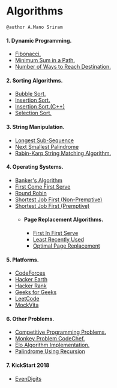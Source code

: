 # Algorithms

```
@author A.Mano Sriram
```

#### 1. Dynamic Programming.

- [Fibonacci.](https://github.com/manosriram/Algorithms/blob/master/Dynamic%20Programming/fibonacci.cpp)
- [Minimum Sum in a Path.](https://github.com/manosriram/Algorithms/blob/master/Dynamic%20Programming/minimumSumPath.cpp)
- [Number of Ways to Reach Destination.](https://github.com/manosriram/Algorithms/blob/master/Dynamic%20Programming/numberOfWays.cpp)

#### 2. Sorting Algorithms.

- [Bubble Sort.](https://github.com/manosriram/Algorithms/blob/master/Sorting/bubble.java)
- [Insertion Sort.](https://github.com/manosriram/Algorithms/blob/master/Sorting/insertion.java)
- [Insertion Sort.(C++)](https://github.com/manosriram/Algorithms/blob/master/Sorting/ins.cpp)
- [Selection Sort.](https://github.com/manosriram/Algorithms/blob/master/Sorting/selection.java)

#### 3. String Manipulation.

- [Longest Sub-Sequence](https://github.com/manosriram/Algorithms/blob/master/stringAlgo/longestSubSequence.cpp)
- [Next Smallest Palindrome](https://github.com/manosriram/Algorithms/blob/master/stringAlgo/nextSmallestPalindrome.cpp)
- [Rabin-Karp String Matching Algorithm.](https://github.com/manosriram/Algorithms/blob/master/stringAlgo/RabinKarp/matchPattern_rabinKarp.cpp)

#### 4. Operating Systems.
- [Banker's Algorithm](https://github.com/manosriram/Algorithms/blob/master/OS/bankers.cpp)
- [First Come First Serve](https://github.com/manosriram/Algorithms/blob/master/OS/fcfs.cpp)
- [Round Robin](https://github.com/manosriram/Algorithms/blob/master/OS/round.cpp)
- [Shortest Job First (Non-Premptive)](https://github.com/manosriram/Algorithms/blob/master/OS/sjf.cpp)
- [Shortest Job First (Premptive)](https://github.com/manosriram/Algorithms/blob/master/OS/sjf2.cpp)
  - #### Page Replacement Algorithms.
    - [First In First Serve](https://github.com/manosriram/Algorithms/blob/master/OS/Page%20Replacement%20Algorithms/FIFO.cpp)
    - [Least Recently Used](https://github.com/manosriram/Algorithms/blob/master/OS/Page%20Replacement%20Algorithms/LRU.cpp)
    - [Optimal Page Replacement](https://github.com/manosriram/Algorithms/blob/master/OS/Page%20Replacement%20Algorithms/OPR.cpp)
    
#### 5. Platforms.

- [CodeForces](https://github.com/manosriram/Algorithms/tree/master/Platforms/codeForces)
- [Hacker Earth](https://github.com/manosriram/Algorithms/tree/master/Platforms/hackerEarth)
- [Hacker Rank](https://github.com/manosriram/Algorithms/tree/master/Platforms/hackerRank)
- [Geeks for Geeks](https://github.com/manosriram/Algorithms/tree/master/Platforms/GFG)
- [LeetCode](https://github.com/manosriram/Algorithms/tree/master/Platforms/leetCode)
- [MockVita](https://github.com/manosriram/Algorithms/tree/master/Platforms/mockVita)


#### 6. Other Problems.

- [Competitive Programming Problems.](https://github.com/manosriram/Algorithms/tree/master/Academic/C%2B%2B%20Basic)
- [Monkey Problem CodeChef.](https://github.com/manosriram/Algorithms/blob/master/Academic/caseStudy/monkey1.cpp)
- [Elo Algorithm Implementation.](https://github.com/manosriram/Algorithms/blob/master/elo.cpp)
- [Palindrome Using Recursion](https://github.com/manosriram/Algorithms/blob/master/Recursion/palindrome.cpp)

#### 7. KickStart 2018
- [EvenDigits](https://github.com/manosriram/Algorithms/blob/master/KickStart/2018/evenDigits.cpp)
